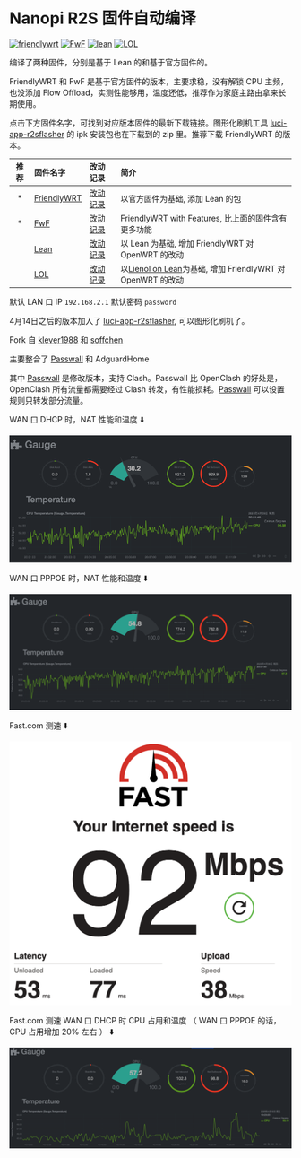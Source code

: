 # Nanopi R2S 固件自动编译

[![friendlywrt](https://github.com/songchenwen/nanopi-r2s/workflows/friendlywrt/badge.svg)](https://github.com/songchenwen/nanopi-r2s/actions?query=workflow%3Afriendlywrt) 
[![FwF](https://github.com/songchenwen/nanopi-r2s/workflows/FwF/badge.svg)](https://github.com/songchenwen/nanopi-r2s/actions?query=workflow%3AFwF) 
[![lean](https://github.com/songchenwen/nanopi-r2s/workflows/lean/badge.svg)](https://github.com/songchenwen/nanopi-r2s/actions?query=workflow%3Alean) 
[![LOL](https://github.com/songchenwen/nanopi-r2s/workflows/LOL/badge.svg)](https://github.com/songchenwen/nanopi-r2s/actions?query=workflow%3ALOL) 

编译了两种固件，分别是基于 Lean 的和基于官方固件的。

FriendlyWRT 和 FwF 是基于官方固件的版本，主要求稳，没有解锁 CPU 主频，也没添加 Flow Offload，实测性能够用，温度还低，推荐作为家庭主路由拿来长期使用。

点击下方固件名字，可找到对应版本固件的最新下载链接。图形化刷机工具 [luci-app-r2sflasher](luci-app-r2sflasher) 的 ipk 安装包也在下载到的 zip 里。推荐下载 FriendlyWRT 的版本。

| 推荐 | 固件名字 | 改动记录 | 简介 |
| :---: | :------ | :----- | :--- |
| * | [FriendlyWRT](FriendlyWRT) | [改动记录](FriendlyWRT/CHANGELOG.md) | 以官方固件为基础, 添加 Lean 的包 |
| * | [FwF](FwF) | [改动记录](FwF/CHANGELOG.md) | FriendlyWRT with Features, 比上面的固件含有更多功能 |
|   | [Lean](Lean) | [改动记录](Lean/CHANGELOG.md) | 以 Lean 为基础, 增加 FriendlyWRT 对 OpenWRT 的改动 | 
|   | [LOL](LOL) | [改动记录](LOL/CHANGELOG.md) | 以[Lienol on Lean](https://github.com/Lienol/openwrt/tree/dev-lean-lede)为基础, 增加 FriendlyWRT 对 OpenWRT 的改动 |

默认 LAN 口 IP `192.168.2.1` 默认密码 `password`

4月14日之后的版本加入了 [luci-app-r2sflasher](luci-app-r2sflasher), 可以图形化刷机了。

Fork 自 [klever1988](https://github.com/klever1988/nanopi-openwrt) 和 [soffchen](https://github.com/soffchen/NanoPi-R2S)

主要整合了 [Passwall](https://github.com/songchenwen/openwrt-package) 和 AdguardHome

其中 [Passwall](https://github.com/songchenwen/openwrt-package) 是修改版本，支持 Clash。Passwall 比 OpenClash 的好处是，OpenClash 所有流量都需要经过 Clash 转发，有性能损耗。[Passwall](https://github.com/songchenwen/openwrt-package) 可以设置规则只转发部分流量。

WAN 口 DHCP 时，NAT 性能和温度 ⬇️

![DHCP NAT](images/r2s_dhcp_nat.png)

WAN 口 PPPOE 时，NAT 性能和温度 ⬇️

![PPPOE NAT](images/r2s_pppoe_nat.png)

Fast.com 测速 ⬇️

![fast.com](images/r2s_fastcom.png)

Fast.com 测速 WAN 口 DHCP 时 CPU 占用和温度 （ WAN 口 PPPOE 的话，CPU 占用增加 20% 左右 ） ⬇️

![fast.com](images/r2s_fastcom_nat.png)

